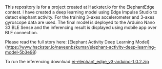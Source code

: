 This repository is for a project created at Hackster.io for the ElephantEdge contest. I have created a deep learning model using Edge Impulse Studio to detect elephant activity. For the training 3-axes accelerometer and 3-axes gyroscope data are used. The final model is deployed to the Arduino Nano 33 BLE Sense and the inferencing result is displayed using mobile app over BLE connection.

Please read the full story here: [Elephant Activity Deep Learning Model] (https://www.hackster.io/naveenbskumar/elephant-activity-deep-learning-model-5b3e98)

To run the inferencing download [ei-elephant_edge_v3-arduino-1.0.2.zip](ei-elephant_edge_v3-arduino-1.0.2.zip) 
